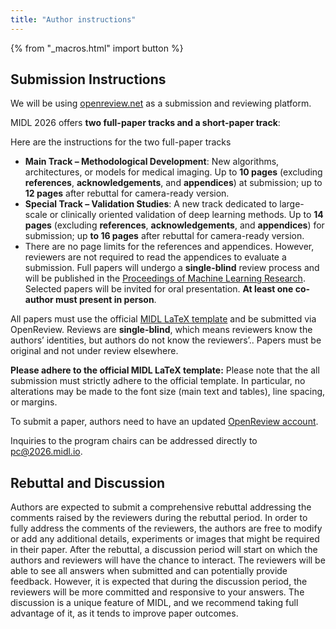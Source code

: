 ```yaml
---
title: "Author instructions"
---
```


{% from "_macros.html" import button %}
<!-- # Author Instructions

## Presentation Instructions

**Oral Papers**: Each oral presentation is scheduled to last for twelve (12) minutes, and it will be followed by two (2) minutes of Q&A. 

**Poster Papers**: The poster is expected to be printed in portrait orientation with a maximum size of 36 in (width) x 48 in (height). Please plan to hang your poster before the start of the conference day and leave it up for the full day on your assigned poster session day. Each poster session will last for one hour (1h), during which you will have the chance to present your work and discuss it with the rest of the participants. *Note: We ask the authors/presenters to remove their posters at the end of the conference day(before 5:30pm), it would make the life of the organizers easier.*

The detailed program is already available at [Program](https://2025.midl.io/scientific-program).

In case you want to use the MIDL logos on your presentations/Poster, you may find them together with a style guide at: [Logos](https://www.midl.io/logos)

*NOTE: Important: Please contact the local chairs (2025@midl.io) as well as the programme chairs (pc@2025.midl.io) as soon as possible (no later than 7 May 2025!) if none of the authors of your paper will be able to present your paper in person.*

## Submission Links

<p class="button">
  <a href="https://openreview.net/group?id=MIDL.io/2025/Conference" target="_blank">Full Paper OpenReview Platform</a>
  <!-- <a href="https://openreview.net/group?id=MIDL.io/2024/Short_Papers" target="_blank">Short Paper OpenReview Platform</a> -->
<!-- </p> -->

## Submission Instructions

We will be using [openreview.net](https://openreview.net) as a submission and reviewing platform.

<!-- Short papers are **strictly limited to 3 pages (excluding references)** and can, for example, focus on novel methodological ideas without extensive validation. We also specifically accept short papers discussing recently published or submitted journal contributions to give authors the opportunity to present their work and obtain feedback from conference attendees. Selection of short papers is based on a light **(single-blind)** review process via OpenReview. All accepted short papers will be presented at the conference. -->

MIDL 2026 offers **two full-paper tracks and a short-paper track**:

Here are the instructions for the two full-paper tracks

- **Main Track – Methodological Development**: New algorithms, architectures, or models for medical imaging. Up to **10 pages** (excluding **references**, **acknowledgements**, and **appendices**) at submission; up to **12 pages** after rebuttal for camera-ready version.
- **Special Track – Validation Studies**: A new track dedicated to large-scale or clinically oriented validation of deep learning methods. Up to **14 pages** (excluding **references**, **acknowledgements**, and **appendices**) for submission; up **to 16 pages** after rebuttal for camera-ready version.
- There are no page limits for the references and appendices. However, reviewers are not required to read the appendices to evaluate a submission. Full papers will undergo a **single-blind** review process and will be published in the [Proceedings of Machine Learning Research](http://proceedings.mlr.press/). Selected papers will be invited for oral presentation. **At least one co-author must present in person**.

All papers must use the official [MIDL LaTeX template](https://github.com/MIDL-Conference/MIDLLatexTemplate) and be submitted via OpenReview. Reviews are **single-blind**, which means reviewers know the authors’ identities, but authors do not know the reviewers’.. Papers must be original and not under review elsewhere.

**Please adhere to the official MIDL LaTeX template:** Please note that the all submission must strictly adhere to the official template. In particular, no alterations may be made to the font size (main text and tables), line spacing, or margins.

To submit a paper, authors need to have an updated [OpenReview account](https://openreview.net/profile).

Inquiries to the program chairs can be addressed directly to [pc@2026.midl.io](mailto:pc@2026.midl.io).

## Rebuttal and Discussion
Authors are expected to submit a comprehensive rebuttal addressing the comments raised by the reviewers during the rebuttal period. In order to fully address the comments of the reviewers, the authors are free to modify or add any additional details, experiments or images that might be required in their paper. After the rebuttal, a discussion period will start on which the authors and reviewers will have the chance to interact. Τhe reviewers will be able to see all answers when submitted and can potentially provide feedback. However, it is expected that during the discussion period, the reviewers will be more committed and responsive to your answers. The discussion is a unique feature of MIDL, and we recommend taking full advantage of it, as it tends to improve paper outcomes.
 



<!-- ## MELBA Special Issue

The best papers of the conference will be invited to submit a journal extension to a [special issue in the MELBA journal](https://www.melba-journal.org/blog/013-midl-melba-2024.html).-->
<!-- 
## Short Paper

In addition to original work, authors can choose to submit a shortened version of a recently published, or submitted, journal publication to foster dissemination of high-quality work. Submissions that are substantially similar to versions that have been accepted or submitted in parallel to other conferences with proceedings are not allowed. Please note the short paper track opens after the full paper review cycle is completed - deadlines are listed on [Important dates](https://2025.midl.io/dates).

In both cases, dual submission of your paper to a non-peer reviewed website like arXiv is allowed. Similarly, submissions that have been presented at non-archival workshops (i.e., venues that do not have publication proceedings or publish only a very short abstract) do not violate the policy.

Short papers are **strictly limited to 3 pages (excluding references)**. You may include appendices, but note that the main manuscript must be self-contained and the reviewers are not obliged to check the appendix.

This policy will be enforced during the whole reviewing process period.

## Latex template

To prepare your submission to MIDL 2025 either as a full or short paper, please use the LaTeX style files.
<p class="button">
  <a href="https://github.com/MIDL-Conference/MIDLLatexTemplate" target="_blank">Paper Template</a>
</p>


 -->
